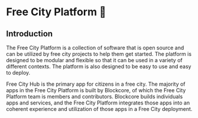 # Free City Platform 👋

## Introduction

The Free City Platform is a collection of software that is open source and can be utilized by free city projects to help them get started. The platform is designed to be modular and flexible so that it can be used in a variety of different contexts. The platform is also designed to be easy to use and easy to deploy.

Free City Hub is the primary app for citizens in a free city. The majority of apps in the Free City Platform is built by Blockcore, of which the Free City Platform team is members and contributors. Blockcore builds individuals apps and services, and the Free City Platform integrates those apps into an coherent experience and utilization of those apps in a Free City deployment.
